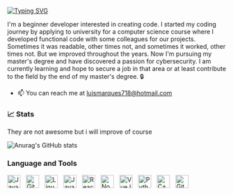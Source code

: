 [![Typing SVG](https://readme-typing-svg.demolab.com/?lines=Hello+there+👋;Luis+Marques+Here;AKA+Pacten15)](https://git.io/typing-svg)




I'm a beginner developer interested in creating code. I started my coding journey by applying to university for a computer science course where I developed functional code with some colleagues for our projects. Sometimes it was readable, other times not, and sometimes it worked, other times not. But we improved throughout the years. Now I'm pursuing my master's degree and have discovered a passion for cybersecurity. I am currently learning and hope to secure a job in that area or at least contribute to the field by the end of my master's degree. 🔒 
- 📫 You can reach me at [luismarques718@hotmail.com](mailto:luismarques718@hotmail.com)


### 📈 Stats

They are not awesome but i will improve of course 

![Anurag's GitHub stats](https://github-readme-stats.vercel.app/api?username=Pacten15&show_icons=true&theme=highcontrast)


### Language and Tools


<img align="left" alt="Java" width="30px" style="padding-right:10px;" src="https://cdn.jsdelivr.net/gh/devicons/devicon/icons/java/java-original.svg"/>
<img align="left" alt="Git" width="30px" style="padding-right:10px;" src="https://cdn.jsdelivr.net/gh/devicons/devicon/icons/git/git-original.svg" />
<img align="left" alt="Linux" width="30px" style="padding-right:10px;" src="https://cdn.jsdelivr.net/gh/devicons/devicon/icons/linux/linux-original.svg" />
<img align="left" alt="JavaScript" width="30px" style="padding-right:10px;" src="https://cdn.jsdelivr.net/gh/devicons/devicon/icons/javascript/javascript-plain.svg" />
<img align="left" alt="React" width="30px" style="padding-right:10px;" src="https://cdn.jsdelivr.net/gh/devicons/devicon/icons/react/react-original.svg" />
<img align="left" alt="NodeJS" width="30px" style="padding-right:10px;" src="https://cdn.jsdelivr.net/gh/devicons/devicon/icons/nodejs/nodejs-original.svg" />
<img align="left" alt="VueJS" width="30px" style="padding-right:10px;" src="https://cdn.jsdelivr.net/gh/devicons/devicon/icons/vuejs/vuejs-original.svg" />
<img align="left" alt="Python" width="30px" style="padding-right:10px;" src="https://cdn.jsdelivr.net/gh/devicons/devicon/icons/python/python-plain.svg" />
<img align="left" alt="C++" width="30px" style="padding-right:10px;" src="https://cdn.jsdelivr.net/gh/devicons/devicon/icons/cplusplus/cplusplus-plain.svg" />
<img align="left" alt="GitHub" width="30px" style="padding-right:10px;" src="https://cdn.jsdelivr.net/gh/devicons/devicon/icons/github/github-original.svg" />





